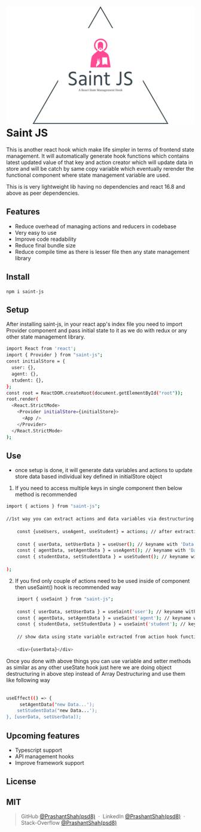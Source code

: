 # ![Saint-JS-Logo!](logo.png) Saint JS

This is another react hook which make life simpler in terms of frontend state management. It will automatically generate hook functions which contains latest updated value of that key and action creator which will update data in store and will be catch by same copy variable which eventually rerender the functional component where state management variable are used.

This is is very lightweight lib having no dependencies and react 16.8 and above as peer dependencies.

## Features

- Reduce overhead of managing actions and reducers in codebase
- Very easy to use
- Improve code readability
- Reduce final bundle size
- Reduce compile time as there is lesser file then any state management library

## Install

```
npm i saint-js
```

## Setup

After installing saint-js, in your react app's index file you need to import Provider component and pass initial state to it as we do with redux or any other state management library.

```bash
import React from 'react';
import { Provider } from "saint-js";
const initialStore = {
  user: {},
  agent: {},
  student: {},
};
const root = ReactDOM.createRoot(document.getElementById("root"));
root.render(
  <React.StrictMode>
    <Provider initialStore={initialStore}>
      <App />
    </Provider>
  </React.StrictMode>
);
```

## Use

- once setup is done, it will generate data variables and actions to update store data based individual key defined in initialStore object

1. If you need to access multiple keys in single component then below method is recommended

```bash
import { actions } from "saint-js";

//1st way you can extract actions and data variables via destructuring actions object, based on initialStore which we defined on above setup step it will generate individual hook functions for each key with use word appended as per standard naming convention of any normal hook

    const {useUsers, useAgent, useStudent} = actions; // after extracting required hook functions we can call to get those keys value and action creator function like

    const { userData, setUserData } = useUser(); // keyname with 'Data' word appended to it
    const { agentData, setAgentData } = useAgent(); // keyname with 'Data' word appended to it
    const { studentData, setStudentData } = useStudent(); // keyname with 'Data' word appended to it

);
```

2. If you find only couple of actions need to be used inside of component then useSaint() hook is recommended way

```bash
    import { useSaint } from "saint-js";

    const { userData, setUserData } = useSaint('user'); // keyname with 'Data' word appended to it
    const { agentData, setAgentData } = useSaint('agent'); // keyname with 'Data' word appended to it
    const { studentData, setStudentData } = useSaint('student'); // keyname with 'Data' word appended to it 

    // show data using state variable extracted from action hook function

    <div>{userData}</div>
```

Once you done with above things you can use variable and setter methods as similar as any other useState hook just here we are doing object destructuring in above step instead of Array Destructuring and use them like following way

```bash

useEffect(() => {
     setAgentData("new Data...');
    setStudentData("new Data...');
}, [userData, setUserData]);

```

## Upcoming features

- Typescript support
- API management hooks
- Improve framework support

## License

## MIT

> GitHub [@PrashantShah(psd8)](https://github.com/psd8) &nbsp;&middot;&nbsp;
> LinkedIn [@PrashantShah(psd8)](https://www.linkedin.com/in/prashant-shah-42974aa9/) &nbsp;&middot;&nbsp;
> Stack-Overflow [@PrashantShah(psd8)](https://stackoverflow.com/users/11953446/prashant-shah?tab=profile)
